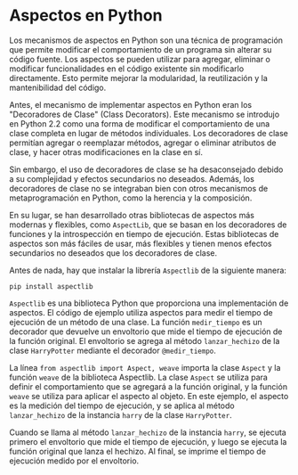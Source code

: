 # Aspectos en Python 

Los mecanismos de aspectos en Python son una técnica de programación que permite modificar el comportamiento de un programa sin alterar su código fuente. Los aspectos se pueden utilizar para agregar, eliminar o modificar funcionalidades en el código existente sin modificarlo directamente. Esto permite mejorar la modularidad, la reutilización y la mantenibilidad del código.

Antes, el mecanismo de implementar aspectos en Python eran los "Decoradores de Clase" (Class Decorators). Este mecanismo se introdujo en Python 2.2 como una forma de modificar el comportamiento de una clase completa en lugar de métodos individuales. Los decoradores de clase permitían agregar o reemplazar métodos, agregar o eliminar atributos de clase, y hacer otras modificaciones en la clase en sí.

Sin embargo, el uso de decoradores de clase se ha desaconsejado debido a su complejidad y efectos secundarios no deseados. Además, los decoradores de clase no se integraban bien con otros mecanismos de metaprogramación en Python, como la herencia y la composición.

En su lugar, se han desarrollado otras bibliotecas de aspectos más modernas y flexibles, como `AspectLib`, que se basan en los decoradores de funciones y la introspección en tiempo de ejecución. Estas bibliotecas de aspectos son más fáciles de usar, más flexibles y tienen menos efectos secundarios no deseados que los decoradores de clase.

Antes de nada, hay que instalar la librería `Aspectlib` de la siguiente manera:

```
pip install aspectlib
```

`Aspectlib` es una biblioteca Python que proporciona una implementación de aspectos. El código de ejemplo utiliza aspectos para medir el tiempo de ejecución de un método de una clase. La función `medir_tiempo` es un decorador que devuelve un envoltorio que mide el tiempo de ejecución de la función original. El envoltorio se agrega al método `lanzar_hechizo` de la clase `HarryPotter` mediante el decorador `@medir_tiempo`.

La línea `from aspectlib import Aspect, weave` importa la clase `Aspect` y la función `weave` de la biblioteca Aspectlib. La clase `Aspect` se utiliza para definir el comportamiento que se agregará a la función original, y la función `weave` se utiliza para aplicar el aspecto al objeto. En este ejemplo, el aspecto es la medición del tiempo de ejecución, y se aplica al método `lanzar_hechizo` de la instancia `harry` de la clase `HarryPotter`.

Cuando se llama al método `lanzar_hechizo` de la instancia `harry`, se ejecuta primero el envoltorio que mide el tiempo de ejecución, y luego se ejecuta la función original que lanza el hechizo. Al final, se imprime el tiempo de ejecución medido por el envoltorio.

